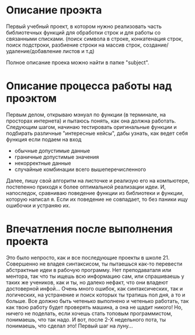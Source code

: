 # Описание проэкта
Первый учебный проект, в котором нужно реализовать часть библиотечных функций для обработки строк и для работы со связанными списками.
(поиск символа в строке, конкатенация строк, поиск подстроки, разбиение строки на массив строк, создание/удаление/добавление листов и т.д)

Полное описание проека можно найти в папке "subject".

# Описание процесса работы над проэктом
Первым делом, открываю мэнуал по функции (в терминале, на просторах интернета) и пытаюсь понять, как она должна работать.
Следующим шагом, начинаю тестировать оригинальные функции и подбирать различные "интересные кейсы", дабы узнать, как ведет себя функция если подаем на вход
+ обычные допустимые данные
+ граничные допустимые значения
+ некорректные данные
+ случайные комбинации всего вышеперечисленного

Далее, пишу свой алгоритм на листочке и реализую его на компьютере, постепенно приходя к более оптимальной реализации идеи.
И, напоследок, сравниваю поведение функции из библиотеки и функции, которую написал я. Если их поведение не совпадает, то без паники ищу ошибочки и устраняю их.

# Впечатления после выполнения проекта
Это было непросто, как и все последующие проекты в школе 21. Совершенно не владея синтаксисом, ты пытаешься как-то перевести абстрактные идеи в рабочую программу.
Нет преподаваталя или ментора, так что ты ищешь всю информацию сам, или спрашиваешь у таких же учеников, как и ты, но далеко нефакт, что они владеют достоверной инфой...
Очень много ошибок, как синтаксических, так и логических, на устранение и поиск которых ты тратишь пол дня, а то и больше. Все должно быть четенько выполнено и четенько
работать, так как твою работу будет проверять машина, а она не щадит никого! Но, ничего не поделать, если хочешь стать топовым программистом, понимаешь, что так надо.
И вот, после 2-Х недельного пота, ты понимаешь, что сделал это! Первый шаг на луну...
